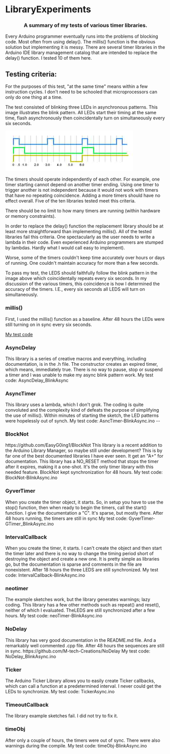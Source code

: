 # LibraryExperiments
<h3 align="center">A summary of my tests of various timer libraries.</h3>


Every Arduino programmer eventually runs into the problems of blocking code.  Most often from using delay().  The millis() function is the obvious solution but implementing it is messy.  There are several timer libraries in the Arduino IDE library management catalog that are intended to replace the delay() function.  I tested 10 of them here.

<h2>Testing criteria:</h2>
For the purposes of this test, "at the same time" means within a few instruction cycles. I don't need to be schooled that microprocessors can only do one thing at a time.

The test consisted of blinking three LEDs in asynchronous patterns.  This image illustrates the blink pattern.
All LEDs start their timing at the same time, flash asynchronously then coincidentally turn on simultaneously every six seconds.

![This is an image](Async3.jpg)

The timers should operate independently of each other. For example, one timer starting cannot depend on another timer ending.  Using one timer to trigger another is not independent because it would not work with timers that have no repeating coincidence. Adding a more timers should have no effect overall. Five of the ten libraries tested meet this criteria.

There should be no limit to how many timers are running (within hardware or memory constraints).

In order to replace the delay() function the replacement library should be at least more straightforward than implementing millis().  All of the tested libraries fail this criteria. One spectacularly as the user needs to write a lambda in their code. Even experienced Arduino programmers are stumped by lambdas. Hardly what I would call easy to implement).

Worse, some of the timers couldn't keep time accurately over hours or days of running. One couldn't maintain accuracy for more than a few seconds.

To pass my test, the LEDS should faithfully follow the blink pattern in the image above which coincidentally repeats every six seconds.  In my discussion of the various timers, this coincidence is how I determined the accuracy of the timers. I.E., every six seconds all LEDS will turn on simultaneously.


<h3>millis()</h3>
First, I used the millis() function as a baseline.
After 48 hours the LEDs were still turning on in sync every six seconds.

[My test code](src/millis_BlinkAsync3)

<h3>AsyncDelay</h3>
This library is a series of creative macros and everything, including documentation, is in the .h file.
The constructor creates an expired timer, which means, immediately true. There is no way to pause, stop or suspend a timer and I was unable to make my async blink pattern work.
My test code: AsyncDelay_BlinkAsync

<h3>AsyncTimer</h3>
This library uses a lambda, which I don't grok. The coding is quite convoluted and the complexity kind of defeats the purpose of simplifying the use of millis(). Within minutes of starting the sketch, the LED patterns were hopelessly out of synch.
My test code: AsncTimer-BlinkAsync.ino -- 

<h3>BlockNot</h3>
https://github.com/EasyG0ing1/BlockNot
This library is a recent addition to the Arduino Library Manager, so maybe still under development? This is by far one of the best documented libraries I have ever seen. It get an "A+" for documentation. This library has a NO_RESET method that stops the timer after it expires, making it a one-shot. It's the only timer library with this needed feature. BlockNot kept synchronization for 48 hours.
My test code: BlockNot-BilnkAsync.ino

<h3>GyverTimer</h3>
When you create the timer object, it starts. So, in setup you have to use the stop() function, then when ready to begin the timers, call the start() function. I give the documentation a "C". It's sparse, but mostly there.  After 48 hours running, the timers are still in sync
My test code: GyverTimer-GTimer_BlinkAsync.ino

<h3>IntervalCallback</h3>
When you create the timer, it starts.  I can't create the object and then start the timer later and there is no way to change the timing period short of destroying the object and create a new one. It is pretty simple as libraries go, but the documentation is sparse and comments in the file are nonexistent. After 18 hours the three LEDS are still synchronized.
My test code: IntervalCallback-BlinkAsync.ino

<h3>neotimer</h3>
The example sketches work, but the library generates warnings; lazy coding. This library has a few other methods such as repeat() and reset(), neither of which I evaluated.  TheLEDS are still synchronized after a few hours.
My test code: neoTimer-BlinkAsync.ino

<h3>NoDelay</h3>
This library has very good documentation in the README.md file. And a remarkably well commented .cpp file.  After 48 hours the sequences are still in sync.
https://github.com/M-tech-Creations/NoDelay
My test code: NoDelay_BlinkAsync.ino

<h3>Ticker</h3>
The Arduino Ticker Library allows you to easily create Ticker callbacks, which can call a function at a predetermined interval. I never could get the LEDs to synchronize.
My test code: TickerAsync.ino

<h3>TimeoutCallback</h3>
The library example sketches fail. I did not try to fix it.

<h3>timeObj</h3>
After only a couple of hours, the timers were out of sync. There were also warnings during the compile.
My test code: timeObj-BlinkAsync.ino
